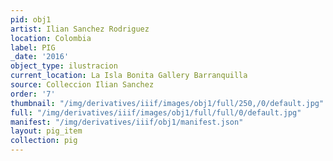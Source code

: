```yaml
---
pid: obj1
artist: Ilian Sanchez Rodriguez
location: Colombia
label: PIG
_date: '2016'
object_type: ilustracion
current_location: La Isla Bonita Gallery Barranquilla
source: Colleccion Ilian Sanchez
order: '7'
thumbnail: "/img/derivatives/iiif/images/obj1/full/250,/0/default.jpg"
full: "/img/derivatives/iiif/images/obj1/full/full/0/default.jpg"
manifest: "/img/derivatives/iiif/obj1/manifest.json"
layout: pig_item
collection: pig
---
```

